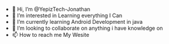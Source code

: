 - 👋 Hi, I’m @YepizTech-Jonathan
- 👀 I’m interested in Learning everything I Can
- 🌱 I’m currently learning Android Development in java
- 💞️ I’m looking to collaborate on anything i have knowledge on
- 📫 How to reach me My Wesite

<!---
YepizTech-Jonathan/YepizTech-Jonathan is a ✨ special ✨ repository because its `README.md` (this file) appears on your GitHub profile.
You can click the Preview link to take a look at your changes.
--->
